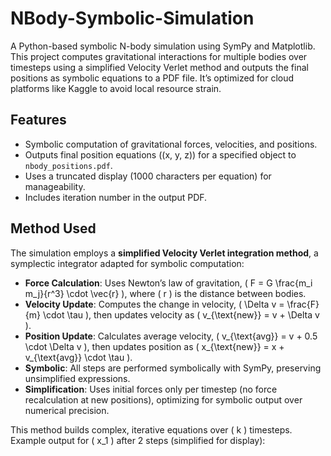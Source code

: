 # NBody-Symbolic-Simulation

A Python-based symbolic N-body simulation using SymPy and Matplotlib. This project computes gravitational interactions for multiple bodies over timesteps using a simplified Velocity Verlet method and outputs the final positions as symbolic equations to a PDF file. It’s optimized for cloud platforms like Kaggle to avoid local resource strain.

## Features
- Symbolic computation of gravitational forces, velocities, and positions.
- Outputs final position equations (\(x, y, z\)) for a specified object to `nbody_positions.pdf`.
- Uses a truncated display (1000 characters per equation) for manageability.
- Includes iteration number in the output PDF.

## Method Used
The simulation employs a **simplified Velocity Verlet integration method**, a symplectic integrator adapted for symbolic computation:
- **Force Calculation**: Uses Newton’s law of gravitation, \( F = G \frac{m_i m_j}{r^3} \cdot \vec{r} \), where \( r \) is the distance between bodies.
- **Velocity Update**: Computes the change in velocity, \( \Delta v = \frac{F}{m} \cdot \tau \), then updates velocity as \( v_{\text{new}} = v + \Delta v \).
- **Position Update**: Calculates average velocity, \( v_{\text{avg}} = v + 0.5 \cdot \Delta v \), then updates position as \( x_{\text{new}} = x + v_{\text{avg}} \cdot \tau \).
- **Symbolic**: All steps are performed symbolically with SymPy, preserving unsimplified expressions.
- **Simplification**: Uses initial forces only per timestep (no force recalculation at new positions), optimizing for symbolic output over numerical precision.

This method builds complex, iterative equations over \( k \) timesteps. Example output for \( x_1 \) after 2 steps (simplified for display):
